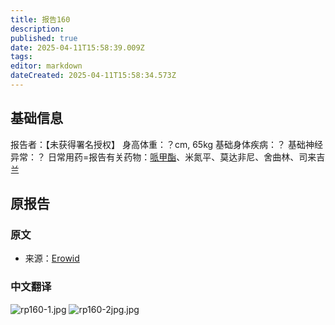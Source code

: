 ```yaml
---
title: 报告160
description: 
published: true
date: 2025-04-11T15:58:39.009Z
tags: 
editor: markdown
dateCreated: 2025-04-11T15:58:34.573Z
---
```


## 基础信息
报告者：【未获得署名授权】
身高体重：？cm, 65kg
基础身体疾病：？
基础神经异常：？
日常用药=报告有关药物：[哌甲酯](/drug/哌甲酯)、米氮平、莫达非尼、舍曲林、司来吉兰

## 原报告
### 原文
- 来源：[Erowid](https://erowid.org/experiences/exp.php?ID=84683)
### 中文翻译
![rp160-1.jpg](/imgs/rp160-1.jpg)
![rp160-2jpg.jpg](/imgs/rp160-2jpg.jpg)